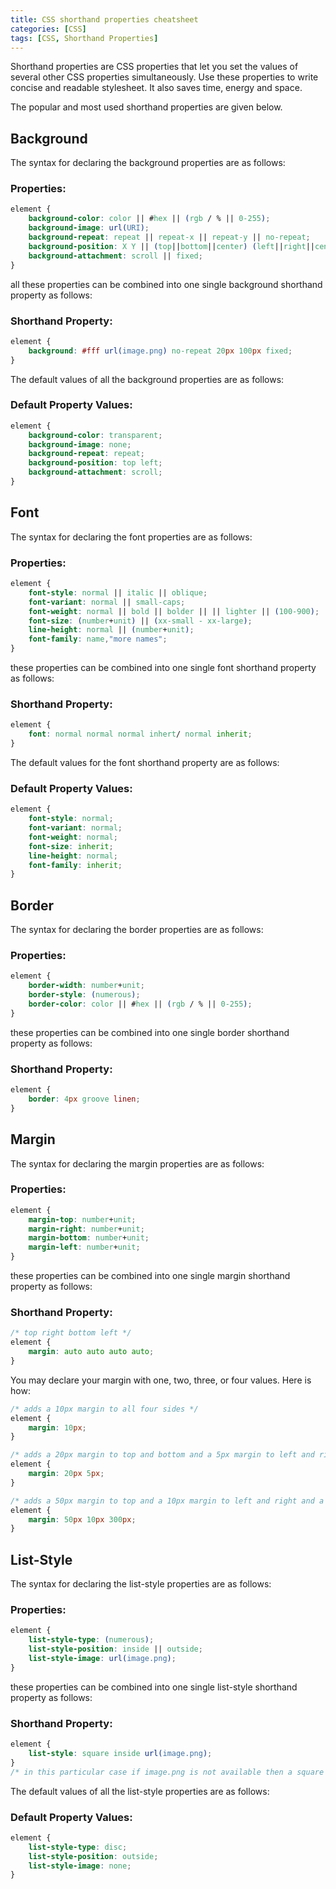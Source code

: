 ```yaml
---
title: CSS shorthand properties cheatsheet 
categories: [CSS]
tags: [CSS, Shorthand Properties]
---
```


Shorthand properties are CSS properties that let you set the values of several other CSS properties simultaneously.
Use these properties to write concise and readable stylesheet. It also saves time, energy and space.

The popular and most used shorthand properties are given below.


## Background

The syntax for declaring the background properties are as follows:

### Properties:

``` css
element {
    background-color: color || #hex || (rgb / % || 0-255);
    background-image: url(URI);
    background-repeat: repeat || repeat-x || repeat-y || no-repeat;
    background-position: X Y || (top||bottom||center) (left||right||center);
    background-attachment: scroll || fixed;
}
```

all these properties can be combined into one single background shorthand property as follows:

### Shorthand Property:

``` css
element {
    background: #fff url(image.png) no-repeat 20px 100px fixed;
}
```

The default values of all the background properties are as follows:

### Default Property Values:

``` css
element {
    background-color: transparent;
    background-image: none;
    background-repeat: repeat;
    background-position: top left;
    background-attachment: scroll;
}
```


## Font

The syntax for declaring the font properties are as follows:

### Properties:

``` css
element {
    font-style: normal || italic || oblique;
    font-variant: normal || small-caps;
    font-weight: normal || bold || bolder || || lighter || (100-900);
    font-size: (number+unit) || (xx-small - xx-large);
    line-height: normal || (number+unit);
    font-family: name,"more names";
}
```

these properties can be combined into one single font shorthand property as follows:

### Shorthand Property:

``` css
element {
    font: normal normal normal inhert/ normal inherit;
}
```

The default values for the font shorthand property are as follows:

### Default Property Values:

``` css
element {
    font-style: normal;
    font-variant: normal;
    font-weight: normal;
    font-size: inherit;
    line-height: normal;
    font-family: inherit;
}
``` 


## Border

The syntax for declaring the border properties are as follows:

### Properties:

``` css
element {
    border-width: number+unit;
    border-style: (numerous);
    border-color: color || #hex || (rgb / % || 0-255);
}
```

these properties can be combined into one single border shorthand property as follows:

### Shorthand Property:

``` css
element {
    border: 4px groove linen;
}
```


## Margin

The syntax for declaring the margin properties are as follows:

### Properties:

``` css
element {
    margin-top: number+unit;
    margin-right: number+unit;
    margin-bottom: number+unit;
    margin-left: number+unit;
}
```

these properties can be combined into one single margin shorthand property as follows:

### Shorthand Property:

``` css
/* top right bottom left */
element {
    margin: auto auto auto auto;
}
```

You may declare your margin with one, two, three, or four values. Here is how:

``` css
/* adds a 10px margin to all four sides */
element {
    margin: 10px;
}
```

``` css
/* adds a 20px margin to top and bottom and a 5px margin to left and right */
element {
    margin: 20px 5px;
}
```

``` css
/* adds a 50px margin to top and a 10px margin to left and right and a 300px margin to bottom */
element {
    margin: 50px 10px 300px;
}
``` 


## List-Style

The syntax for declaring the list-style properties are as follows:

### Properties:

``` css
element {
    list-style-type: (numerous);
    list-style-position: inside || outside;
    list-style-image: url(image.png);
}
```

these properties can be combined into one single list-style shorthand property as follows:

### Shorthand Property:

``` css
element {
    list-style: square inside url(image.png);
}
/* in this particular case if image.png is not available then a square will be provided as secondary */
```

The default values of all the list-style properties are as follows:

### Default Property Values:

``` css
element {
    list-style-type: disc;
    list-style-position: outside;
    list-style-image: none;
}
```
